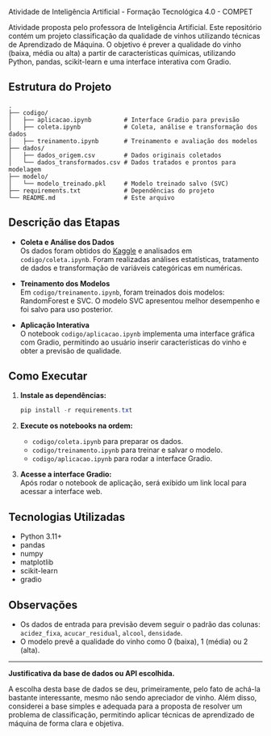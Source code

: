 Atividade de Inteligência Artificial - Formação Tecnológica 4.0 - COMPET

Atividade proposta pelo professora de Inteligência Artificial. Este repositório contém um projeto classificação da qualidade de vinhos utilizando técnicas de Aprendizado de Máquina. O objetivo é prever a qualidade do vinho (baixa, média ou alta) a partir de características químicas, utilizando Python, pandas, scikit-learn e uma interface interativa com Gradio.

## Estrutura do Projeto

```
.
├── codigo/
│   ├── aplicacao.ipynb         # Interface Gradio para previsão
│   ├── coleta.ipynb            # Coleta, análise e transformação dos dados
│   ├── treinamento.ipynb       # Treinamento e avaliação dos modelos
├── dados/
│   ├── dados_origem.csv        # Dados originais coletados
│   └── dados_transformados.csv # Dados tratados e prontos para modelagem
├── modelo/
│   └── modelo_treinado.pkl     # Modelo treinado salvo (SVC)
├── requirements.txt            # Dependências do projeto
└── README.md                   # Este arquivo
```

## Descrição das Etapas

- **Coleta e Análise dos Dados**  
  Os dados foram obtidos do [Kaggle](https://www.kaggle.com/datasets/sahideseker/wine-quality-classification) e analisados em `codigo/coleta.ipynb`. Foram realizadas análises estatísticas, tratamento de dados e transformação de variáveis categóricas em numéricas.

- **Treinamento dos Modelos**  
  Em `codigo/treinamento.ipynb`, foram treinados dois modelos: RandomForest e SVC. O modelo SVC apresentou melhor desempenho e foi salvo para uso posterior.

- **Aplicação Interativa**  
  O notebook `codigo/aplicacao.ipynb` implementa uma interface gráfica com Gradio, permitindo ao usuário inserir características do vinho e obter a previsão de qualidade.

## Como Executar

1. **Instale as dependências:**
   ```powershell
   pip install -r requirements.txt
   ```

2. **Execute os notebooks na ordem:**
   - `codigo/coleta.ipynb` para preparar os dados.
   - `codigo/treinamento.ipynb` para treinar e salvar o modelo.
   - `codigo/aplicacao.ipynb` para rodar a interface Gradio.

3. **Acesse a interface Gradio:**  
   Após rodar o notebook de aplicação, será exibido um link local para acessar a interface web.

## Tecnologias Utilizadas

- Python 3.11+
- pandas
- numpy
- matplotlib
- scikit-learn
- gradio

## Observações

- Os dados de entrada para previsão devem seguir o padrão das colunas: `acidez_fixa`, `acucar_residual`, `alcool`, `densidade`.
- O modelo prevê a qualidade do vinho como 0 (baixa), 1 (média) ou 2 (alta).

---

**Justificativa da base de dados ou API escolhida.**

A escolha desta base de dados se deu, primeiramente, pelo fato de achá-la bastante interessante, mesmo não sendo apreciador de vinho. Além disso, considerei a base simples e adequada para a proposta de resolver um problema de classificação, permitindo aplicar técnicas de aprendizado de máquina de forma clara e objetiva.